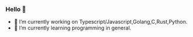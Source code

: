 ### Hello 👋

<!--
**s0h1s2/s0h1s2** is a ✨ _special_ ✨ repository because its `README.md` (this file) appears on your GitHub profile.

Here are some ideas to get you started:
-->
- 🔭 I’m currently working on Typescript/Javascript,Golang,C,Rust,Python.
- 🌱 I’m currently learning programming in general.

